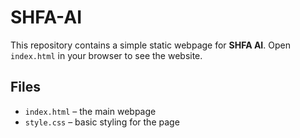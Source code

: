 # SHFA-AI

This repository contains a simple static webpage for **SHFA AI**. Open `index.html` in your browser to see the website.

## Files

- `index.html` – the main webpage
- `style.css` – basic styling for the page
